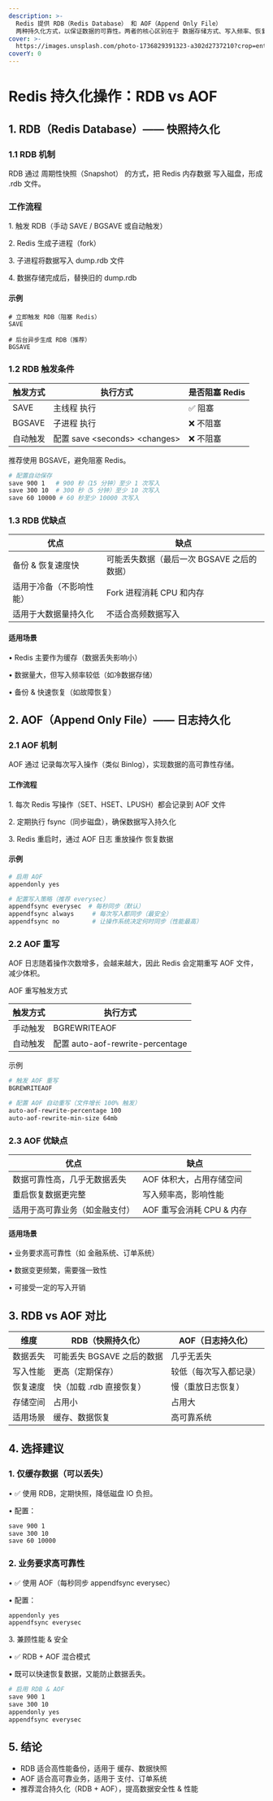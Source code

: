 ```yaml
---
description: >-
  Redis 提供 RDB（Redis Database） 和 AOF（Append Only File）
  两种持久化方式，以保证数据的可靠性。两者的核心区别在于 数据存储方式、写入频率、恢复速度 等。
cover: >-
  https://images.unsplash.com/photo-1736829391323-a302d2737210?crop=entropy&cs=srgb&fm=jpg&ixid=M3wxOTcwMjR8MHwxfHJhbmRvbXx8fHx8fHx8fDE3Mzk2MjQ1Mjd8&ixlib=rb-4.0.3&q=85
coverY: 0
---
```


# Redis 持久化操作：RDB vs AOF

## 1. RDB（Redis Database）—— 快照持久化

### 1.1 RDB 机制

RDB 通过 周期性快照（Snapshot） 的方式，把 Redis 内存数据 写入磁盘，形成 .rdb 文件。

### 工作流程

1\. 触发 RDB（手动 SAVE / BGSAVE 或自动触发）

2\. Redis 生成子进程（fork）

3\. 子进程将数据写入 dump.rdb 文件

4\. 数据存储完成后，替换旧的 dump.rdb

#### 示例

```
# 立即触发 RDB（阻塞 Redis）
SAVE

# 后台异步生成 RDB（推荐）
BGSAVE
```

### 1.2 RDB 触发条件

| 触发方式   | 执行方式                          | 是否阻塞 Redis |
| ------ | ----------------------------- | ---------- |
| SAVE   | 主线程 执行                        | ✅ 阻塞       |
| BGSAVE | 子进程 执行                        | ❌ 不阻塞      |
| 自动触发   | 配置 save \<seconds> \<changes> | ❌ 不阻塞      |

推荐使用 BGSAVE，避免阻塞 Redis。

```sh
# 配置自动保存
save 900 1   # 900 秒（15 分钟）至少 1 次写入
save 300 10  # 300 秒（5 分钟）至少 10 次写入
save 60 10000 # 60 秒至少 10000 次写入
```

### 1.3 RDB 优缺点

| 优点           | 缺点                        |
| ------------ | ------------------------- |
| 备份 & 恢复速度快   | 可能丢失数据（最后一次 BGSAVE 之后的数据） |
| 适用于冷备（不影响性能） | Fork 进程消耗 CPU 和内存         |
| 适用于大数据量持久化   | 不适合高频数据写入                 |

#### 适用场景

• Redis 主要作为缓存（数据丢失影响小）

• 数据量大，但写入频率较低（如冷数据存储）

• 备份 & 快速恢复（如故障恢复）

## 2. AOF（Append Only File）—— 日志持久化

### 2.1 AOF 机制

AOF 通过 记录每次写入操作（类似 Binlog），实现数据的高可靠性存储。

#### &#x20;工作流程

1\. 每次 Redis 写操作（SET、HSET、LPUSH）都会记录到 AOF 文件

2\. 定期执行 fsync（同步磁盘），确保数据写入持久化

3\. Redis 重启时，通过 AOF 日志 重放操作 恢复数据

#### 示例

```sh
# 启用 AOF
appendonly yes

# 配置写入策略（推荐 everysec）
appendfsync everysec  # 每秒同步（默认）
appendfsync always     # 每次写入都同步（最安全）
appendfsync no         # 让操作系统决定何时同步（性能最高）
```

### 2.2 AOF 重写

AOF 日志随着操作次数增多，会越来越大，因此 Redis 会定期重写 AOF 文件，减少体积。

AOF 重写触发方式

| 触发方式 | 执行方式                           |
| ---- | ------------------------------ |
| 手动触发 | BGREWRITEAOF                   |
| 自动触发 | 配置 auto-aof-rewrite-percentage |

示例

```sh
# 触发 AOF 重写
BGREWRITEAOF

# 配置 AOF 自动重写（文件增长 100% 触发）
auto-aof-rewrite-percentage 100
auto-aof-rewrite-min-size 64mb
```

### 2.3 AOF 优缺点

| 优点              | 缺点                 |
| --------------- | ------------------ |
| 数据可靠性高，几乎无数据丢失  | AOF 体积大，占用存储空间     |
| 重启恢复数据更完整       | 写入频率高，影响性能         |
| 适用于高可靠业务（如金融支付） | AOF 重写会消耗 CPU & 内存 |

#### 适用场景

• 业务要求高可靠性（如 金融系统、订单系统）

• 数据变更频繁，需要强一致性

• 可接受一定的写入开销

## 3. RDB vs AOF 对比

| 维度   | RDB（快照持久化）        | AOF（日志持久化）  |
| ---- | ----------------- | ----------- |
| 数据丢失 | 可能丢失 BGSAVE 之后的数据 | 几乎无丢失       |
| 写入性能 | 更高（定期保存）          | 较低（每次写入都记录） |
| 恢复速度 | 快（加载 .rdb 直接恢复）   | 慢（重放日志恢复）   |
| 存储空间 | 占用小               | 占用大         |
| 适用场景 | 缓存、数据恢复           | 高可靠系统       |

## 4. 选择建议

### 1. 仅缓存数据（可以丢失）

• ✅ 使用 RDB，定期快照，降低磁盘 IO 负担。

• 配置：

```sh
save 900 1
save 300 10
save 60 10000
```

### 2. 业务要求高可靠性

• ✅ 使用 AOF（每秒同步 appendfsync everysec）

• 配置：

```sh
appendonly yes
appendfsync everysec
```

3\. 兼顾性能 & 安全

• ✅ RDB + AOF 混合模式

• 既可以快速恢复数据，又能防止数据丢失。

```sh
# 启用 RDB & AOF
save 900 1
save 300 10
appendonly yes
appendfsync everysec
```

## 5. 结论

* RDB 适合高性能备份，适用于 缓存、数据快照
* AOF 适合高可靠业务，适用于 支付、订单系统
* 推荐混合持久化（RDB + AOF），提高数据安全性 & 性能&#x20;
